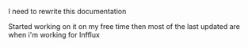 I need to rewrite this documentation


Started working on it on my free time then most of the last updated are when i'm working for Infflux
